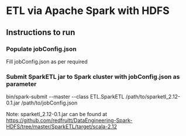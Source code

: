 # ETL via Apache Spark with HDFS







## Instructions to run


### Populate jobConfig.json

Fill jobConfig.json as per required

### Submit SparkETL jar to Spark cluster with jobConfig.json as parameter

bin/spark-submit  --master <spark-master-url> --class ETL.SparkETL /path/to/sparketl_2.12-0.1.jar /path/to/jobConfig.json

Note: sparketl_2.12-0.1.jar can be found at https://github.com/redfruitt/DataEngineering-Spark-HDFS/tree/master/SparkETL/target/scala-2.12
